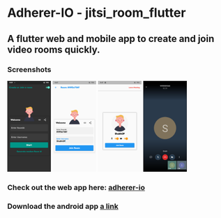 # Adherer-IO - jitsi_room_flutter
## A flutter web and mobile app to create and join video rooms quickly.
### Screenshots
<img src="https://github.com/ShubheshDixit/jitsi_room_flutter/blob/master/dist_app/screenshots/scs3.png?raw=true" width="100">
<img src="https://github.com/ShubheshDixit/jitsi_room_flutter/blob/master/dist_app/screenshots/scs1.png?raw=true" width="100">
<img src="https://github.com/ShubheshDixit/jitsi_room_flutter/blob/master/dist_app/screenshots/scs2.png?raw=true" width="100">
<img src="https://github.com/ShubheshDixit/jitsi_room_flutter/blob/master/dist_app/screenshots/scs4.png?raw=true" width="100">

### Check out the web app here: [adherer-io](https://adherer-io.web.app/#/)


### Download the android app [a link](https://github.com/ShubheshDixit/jitsi_room_flutter/blob/master/dist_app/APKs/app-arm64-v8a-release.apk)

